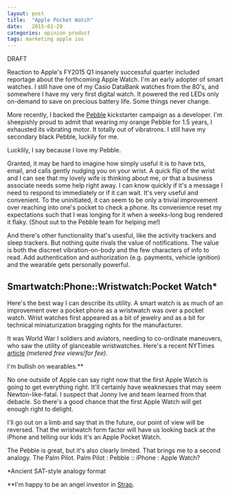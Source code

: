 ```yaml
---
layout: post
title:  "Apple Pocket Watch"
date:   2015-01-29
categories: opinion product
tags: marketing apple ios 
---
```


DRAFT

Reaction to Apple's FY2015 Q1 insanely successful quarter included
reportage about the forthcoming Apple Watch.  I'm an early adopter of
smart watches. I still have one of my Casio DataBank watches from the
80's, and somewhere I have my very first digital watch. It powered the
red LEDs only on-demand to save on precious battery life. Some things
never change.

More recently, I backed the
[Pebble](https://twitter.com/benwen/status/279149789843714048)
kickstarter campaign as a developer.  I'm sheepishly proud to admit
that wearing my orange Pebble for 1.5 years, I exhausted its vibrating
motor. It totally out of vibratrons. I still have my secondary black
Pebble, luckily for me.

Lucklily, I say because I love my Pebble.

Granted, it may be hard to imagine how simply useful it is to have
txts, email, and calls gently nudging you on your wrist.  A quick flip
of the wrist and I can see that my lovely wife is thinking about me,
or that a business associate needs some help right away.  I can know
quickly if it's a message I need to respond to immediately or if it
can wait.  It's very useful and convenient.  To the uninitiated, it
can seem to be only a trivial improvement over reaching into one's
pocket to check a phone.  Its convenience reset my expectations such
that I was longing for it when a weeks-long bug rendered it
flaky. (Shout out to the Pebble team for helping me!)

And there's other functionality that's usesful, like the activity
trackers and sleep trackers.  But nothing quite rivals the value of
notifications.  The value is both the discreet vibration-on-body and
the few characters of info to read. Add authentication and
authorization (e.g. payments, vehicle ignition) and the wearable gets
personally powerful.

## Smartwatch:Phone::Wristwatch:Pocket Watch*

Here's the best way I can describe its utility.  A smart watch
is as much of an improvement over a pocket phone as a wristwatch was
over a pocket watch.  Wrist watches first appeared as a bit of jewelry
and as a bit for technical miniaturization bragging rights for the
manufacturer.

It was World War I soldiers and aviators, needing to co-ordinate
maneuvers, who saw the utility of glanceable wristwatches.  Here's a
recent NYTimes
[article](http://www.nytimes.com/2013/10/23/fashion/wrist-watches-from-battlefield-to-fashion-accessory.html?pagewanted=all)
_(metered free views/for fee)_.

I'm bullish on wearables.**

No one outside of Apple can say right now that the first Apple Watch
is going to get everything right.  It'll certainly have weaknesses
that may seem Newton-like-fatal.  I suspect that Jonny Ive and team
learned from that debacle.  So there's a good chance that the first
Apple Watch will get enough right to delight.

I'll go out on a limb and say that in the future, our point of view
will be reversed.  That the wristwatch form factor will have us
looking back at the iPhone and telling our kids it's an Apple Pocket
Watch.

The Pebble is great, but it's also clearly limited.  That brings me to
a second analogy.  The Palm Pilot.  Palm Pilot : Pebble :: iPhone :
Apple Watch?




*Ancient SAT-style analogy format

**I'm happy to be an angel investor in [Strap](straphq.com).

